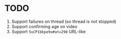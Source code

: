 # TODO

1. Support failures on thread (so thread is not stopped)
2. Support confirming age on video
3. Support `5uCP1bkpe9o#at=298` URL-like